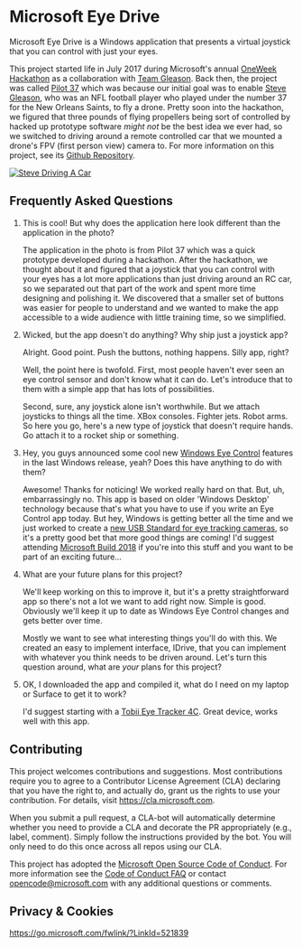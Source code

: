 # Microsoft Eye Drive

Microsoft Eye Drive is a Windows application that presents a virtual joystick that you can control with just your eyes.

This project started life in July 2017 during Microsoft's annual [OneWeek Hackathon](https://blogs.microsoft.com/firehose/2017/07/24/microsofts-one-week-hackathon-kicks-off-this-year-with-nonprofits-hacking-alongside-employees/) as a collaboration with [Team Gleason](http://www.teamgleason.org/).  Back then, the project was called [Pilot 37](https://github.com/TeamGleason/Pilot37) which was because our initial goal was to enable [Steve Gleason](https://twitter.com/TeamGleason), who was an NFL football player who played under the number 37 for the New Orleans Saints, to fly a drone.  Pretty soon into the hackathon, we figured that three pounds of flying propellers being sort of controlled by hacked up prototype software _might not_ be the best idea we ever had, so we switched to driving around a remote controlled car that we mounted a drone's FPV (first person view) camera to.  For more information on this project, see its [Github Repository](https://github.com/TeamGleason/Pilot37).

[![Steve Driving A Car](https://github.com/Microsoft/EyeDrive/raw/master/Media/SteveDriving.jpg)](https://github.com/Microsoft/EyeDrive/raw/master/Media/SteveDriving.mp4)

## Frequently Asked Questions

1.  This is cool!  But why does the application here look different than the application in the photo?

	The application in the photo is from Pilot 37 which was a quick prototype developed during a hackathon.  After the hackathon, we thought about it and figured that a joystick that you can control with your eyes has a lot more applications than just driving around an RC car, so we separated out that part of the work and spent more time designing and polishing it.  We discovered that a smaller set of buttons was easier for people to understand and we wanted to make the app accessible to a wide audience with little training time, so we simplified.
    
2.  Wicked, but the app doesn't do anything?  Why ship just a joystick app?

	Alright.  Good point.  Push the buttons, nothing happens.  Silly app, right?
	
	Well, the point here is twofold.  First, most people haven't ever seen an eye control sensor and don't know what it can do.  Let's introduce that to them with a simple app that has lots of possibilities.
	
	Second, sure, any joystick alone isn't worthwhile.  But we attach joysticks to things all the time.  XBox consoles.  Fighter jets.  Robot arms.  So here you go, here's a new type of joystick that doesn't require hands.  Go attach it to a rocket ship or something.
	
3.  Hey, you guys announced some cool new [Windows Eye Control](https://support.microsoft.com/en-us/help/4043921/windows-10-get-started-eye-control) features in the last Windows release, yeah?  Does this have anything to do with them?

	Awesome!  Thanks for noticing!  We worked really hard on that.  But, uh, embarrassingly no.  This app is based on older 'Windows Desktop' technology because that's what you have to use if you write an Eye Control app today.  But hey, Windows is getting better all the time and we just worked to create a [new USB Standard for eye tracking cameras](http://www.usb.org/developers/hidpage/HUTRR74_-_Usage_Page_for_Head_and_Eye_Trackers.pdf), so it's a pretty good bet that more good things are coming!  I'd suggest attending [Microsoft Build 2018](https://www.microsoft.com/en-us/build) if you're into this stuff and you want to be part of an exciting future...

4.  What are your future plans for this project?

	We'll keep working on this to improve it, but it's a pretty straightforward app so there's not a lot we want to add right now.  Simple is good.  Obviously we'll keep it up to date as Windows Eye Control changes and gets better over time.
	
	Mostly we want to see what interesting things you'll do with this.  We created an easy to implement interface, IDrive, that you can implement with whatever you think needs to be driven around.  Let's turn this question around, what are *your* plans for this project?
	
5.  OK, I downloaded the app and compiled it, what do I need on my laptop or Surface to get it to work?

    I'd suggest starting with a [Tobii Eye Tracker 4C](https://www.amazon.com/Tobii-Eye-Tracker-4C-PC).  Great device, works well with this app.

## Contributing

This project welcomes contributions and suggestions.  Most contributions require you to agree to a
Contributor License Agreement (CLA) declaring that you have the right to, and actually do, grant us
the rights to use your contribution. For details, visit https://cla.microsoft.com.

When you submit a pull request, a CLA-bot will automatically determine whether you need to provide
a CLA and decorate the PR appropriately (e.g., label, comment). Simply follow the instructions
provided by the bot. You will only need to do this once across all repos using our CLA.

This project has adopted the [Microsoft Open Source Code of Conduct](https://opensource.microsoft.com/codeofconduct/).
For more information see the [Code of Conduct FAQ](https://opensource.microsoft.com/codeofconduct/faq/) or
contact [opencode@microsoft.com](mailto:opencode@microsoft.com) with any additional questions or comments.

## Privacy & Cookies

https://go.microsoft.com/fwlink/?LinkId=521839
